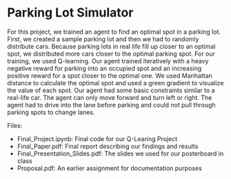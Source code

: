 # Parking Lot Simulator

For this project, we trained an agent to find an optimal spot in a parking lot. First, we created a sample parking lot and then we had to randomly distribute cars. Because parking lots in real life fill up closer to an optimal spot, we distributed more cars closer to the optimal parking spot. For our training, we used Q-learning. Our agent trained iteratively with a heavy negative reward for parking into an occupied spot and an increasing positive reward for a spot closer to the optimal one. We used Manhattan distance to calculate the optimal spot and used a green gradient to visualize the value of each spot. Our agent had some basic constraints similar to a real-life car. The agent can only move forward and turn left or right. The agent had to drive into the lane before parking and could not pull through parking spots to change lanes.

Files:
 - Final_Project.ipynb: Final code for our Q-Learing Project
 - Final_Paper.pdf: Final report describing our findings and results
 - Final_Presentation_Slides.pdf: The slides we used for our posterboard in class
 - Proposal.pdf: An earlier assignment for documentation purposes
